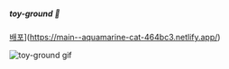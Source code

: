 ##### toy-ground 🌝
[배포](https://main--aquamarine-cat-464bc3.netlify.app/)](https://main--aquamarine-cat-464bc3.netlify.app/)

![toy-ground gif](https://github.com/LOCA525/toy-ground/assets/98865366/2cabfb80-f8e1-4752-980f-f30b1ec45456)
